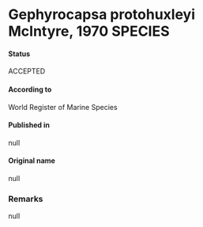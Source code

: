 Gephyrocapsa protohuxleyi McIntyre, 1970 SPECIES
=======

#### Status
ACCEPTED

#### According to
World Register of Marine Species

#### Published in
null

#### Original name
null

### Remarks
null